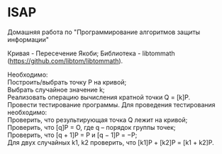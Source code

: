 # ISAP
Домашняя работа по "Программирование алгоритмов защиты информации"

Кривая - Пересечение Якоби;  Библиотека - libtommath (https://github.com/libtom/libtommath).

Необходимо:   
  Построить/выбрать точку P на кривой;   
  Выбрать случайное значение k;   
  Реализовать операцию вычисления кратной точки Q = [k]P.   
Провести тестирование программы. Для проведения тестирования необходимо:   
  Проверить, что результирующая точка Q лежит на кривой;  
  Проверить, что [q]P = O, где q – порядок группы точек;  
  Проверить, что [q + 1]P = P и [q − 1]P = −P;  
  Для двух случайных k1, k2 проверить, что [k1]P + [k2]P = [k1 + k2]P.
